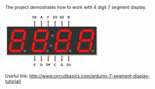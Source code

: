 The project demostrates how to work with 4 digit 7 segment display.

![pins of display](pins_of_segments.png)

Useful link: http://www.circuitbasics.com/arduino-7-segment-display-tutorial/
